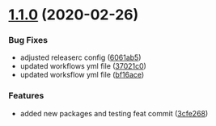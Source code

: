 # [1.1.0](https://github.com/jnguyenmt/mt-design-components/compare/v1.0.0...v1.1.0) (2020-02-26)


### Bug Fixes

* adjusted releaserc config ([6061ab5](https://github.com/jnguyenmt/mt-design-components/commit/6061ab5d4c2b03b1a3f020220da8a0689d01c573))
* updated workflows yml file ([37021c0](https://github.com/jnguyenmt/mt-design-components/commit/37021c0b7036334a032c7104911800c9c7b4edf9))
* updated worksflow yml file ([bf16ace](https://github.com/jnguyenmt/mt-design-components/commit/bf16ace61110d4021825f8267ad893fa9a7d09af))


### Features

* added new packages and testing feat commit ([3cfe268](https://github.com/jnguyenmt/mt-design-components/commit/3cfe2685c732aba477324b1071818538f0dc6731))
